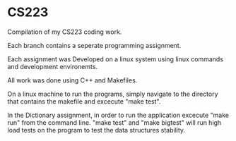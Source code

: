 # CS223
Compilation of my CS223 coding work.

Each branch contains a seperate programming assignment.

Each assignment was Developed on a linux system using linux commands and development environemts.

All work was done using C++ and Makefiles.

On a linux machine to run the programs, simply navigate to the directory that contains the makefile and excecute "make test".

In the Dictionary assignment, in order to run the application excecute "make run" from the command line. "make test" and "make bigtest" will run high load tests on the program to test the data structures stability.
